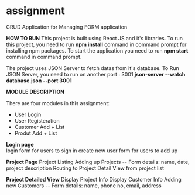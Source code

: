 # assignment
CRUD Application for Managing FORM application

**HOW TO RUN**
This project is built using React JS and it's libraries.
 To run this project, you need to run **npm install** command in command prompt for installing npm packages.
 To start the application you need to run **npm start** command in command prompt.

The project uses JSON Server to fetch datas from it's database. 
To Run JSON Server, you need to run on another port : 3001 
**json-server --watch database.json --port 3001**

**MODULE DESCRIPTION**

There are four modules in this assignment:
* User Login
* User Registeration
* Customer Add + List
* Produt Add + List

**Login page**    
login form for users to sign in
create new user form for users to add up

**Project Page**
Project Listing
Adding up Projects -- Form details: name, date, project description
Routing to Project Detail View from project list

**Project Detailed View**
Display Project Info
Display Customer Info
Adding  new Customers -- Form details: name, phone no, email, address



